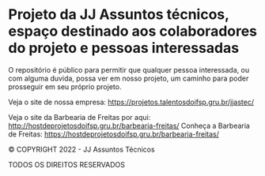 # Projeto da JJ Assuntos técnicos, espaço destinado aos colaboradores do projeto e pessoas interessadas

O repositório é público para permitir que qualquer pessoa interessada, ou com alguma duvida, possa ver em nosso projeto, um caminho
para poder prosseguir em seu próprio projeto.

Veja o site de nossa empresa: https://projetos.talentosdoifsp.gru.br/jjastec/

Veja o site da Barbearia de Freitas por aqui: http://hostdeprojetosdoifsp.gru.br/barbearia-freitas/
Conheça a Barbearia de Freitas:               https://hostdeprojetosdoifsp.gru.br/barbearia-freitas/

© COPYRIGHT 2022 - JJ Assuntos Técnicos

TODOS OS DIREITOS RESERVADOS
